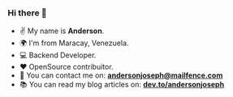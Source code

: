 ### Hi there 👋

- ✌ My name is **Anderson**.
- 🌍 I'm from Maracay, Venezuela.
- 💻 Backend Developer.
- ❤️ OpenSource contribuitor.
- 🔗 You can contact me on: **[andersonjoseph@mailfence.com](mailto:andersonjoseph@mailfence.com)**
- 📚 You can read my blog articles on: **[dev.to/andersonjoseph](https://dev.to/andersonjoseph)**
